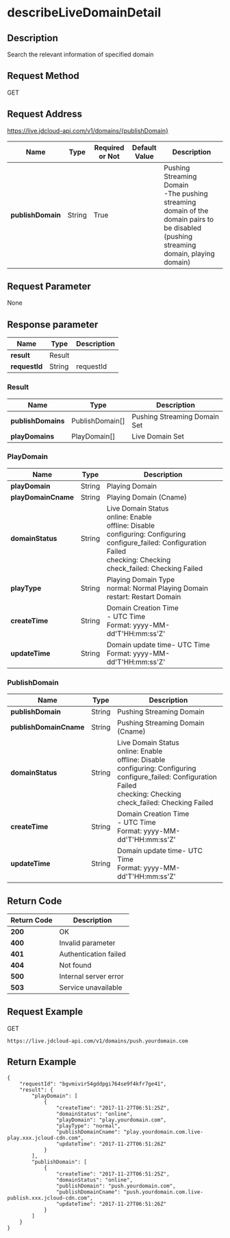 # describeLiveDomainDetail


## Description
Search the relevant information of specified domain

## Request Method
GET

## Request Address
https://live.jdcloud-api.com/v1/domains/{publishDomain}

|Name|Type|Required or Not|Default Value|Description|
|---|---|---|---|---|
|**publishDomain**|String|True| |Pushing Streaming Domain<br> -The pushing streaming domain of the domain pairs to be disabled (pushing streaming domain, playing domain)|

## Request Parameter
None


## Response parameter
|Name|Type|Description|
|---|---|---|
|**result**|Result| |
|**requestId**|String|requestId|

### Result
|Name|Type|Description|
|---|---|---|
|**publishDomains**|PublishDomain[]|Pushing Streaming Domain Set|
|**playDomains**|PlayDomain[]|Live Domain Set|
### PlayDomain
|Name|Type|Description|
|---|---|---|
|**playDomain**|String|Playing Domain|
|**playDomainCname**|String|Playing Domain (Cname)|
|**domainStatus**|String|Live Domain Status<br>  online: Enable<br>  offline: Disable<br>  configuring: Configuring<br>  configure_failed: Configuration Failed<br>  checking: Checking<br>  check_failed: Checking Failed<br>|
|**playType**|String|Playing Domain Type<br>  normal: Normal Playing Domain<br>  restart: Restart Domain<br>|
|**createTime**|String|Domain Creation Time<br>- UTC Time<br>  Format: yyyy-MM-dd'T'HH:mm:ss'Z'<br>|
|**updateTime**|String|Domain update time- UTC Time<br>  Format: yyyy-MM-dd'T'HH:mm:ss'Z'<br>|
### PublishDomain
|Name|Type|Description|
|---|---|---|
|**publishDomain**|String|Pushing Streaming Domain|
|**publishDomainCname**|String|Pushing Streaming Domain (Cname)|
|**domainStatus**|String|Live Domain Status<br>  online: Enable<br>  offline: Disable<br>  configuring: Configuring<br>  configure_failed: Configuration Failed<br>  checking: Checking<br>  check_failed: Checking Failed<br>|
|**createTime**|String|Domain Creation Time<br>- UTC Time<br>  Format: yyyy-MM-dd'T'HH:mm:ss'Z'<br>|
|**updateTime**|String|Domain update time- UTC Time<br>  Format: yyyy-MM-dd'T'HH:mm:ss'Z'<br>|

## Return Code
|Return Code|Description|
|---|---|
|**200**|OK|
|**400**|Invalid parameter|
|**401**|Authentication failed|
|**404**|Not found|
|**500**|Internal server error|
|**503**|Service unavailable|

## Request Example
GET
```
https://live.jdcloud-api.com/v1/domains/push.yourdomain.com
```

## Return Example
```
{
    "requestId": "bgvmivir54gddpgi764se9f4kfr7ge41", 
    "result": {
        "playDomain": [
            {
                "createTime": "2017-11-27T06:51:25Z", 
                "domainStatus": "online", 
                "playDomain": "play.yourdomain.com", 
                "playType": "normal", 
                "publishDomainCname": "play.yourdomain.com.live-play.xxx.jcloud-cdn.com", 
                "updateTime": "2017-11-27T06:51:26Z"
            }
        ], 
        "publishDomain": [
            {
                "createTime": "2017-11-27T06:51:25Z", 
                "domainStatus": "online", 
                "publishDomain": "push.yourdomain.com", 
                "publishDomainCname": "push.yourdomain.com.live-publish.xxx.jcloud-cdn.com", 
                "updateTime": "2017-11-27T06:51:26Z"
            }
        ]
    }
}
```
